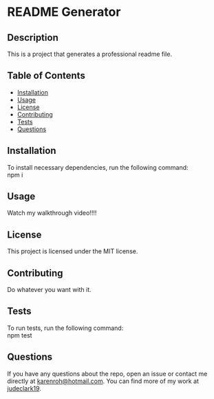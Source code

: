 # README Generator
## Description
This is a project that generates a professional readme file.
## Table of Contents 
* [Installation](#installation)
* [Usage](#usage)
* [License](#license)
* [Contributing](#contributing)
* [Tests](#tests)
* [Questions](#questions)
## Installation
To install necessary dependencies, run the following command:  
npm i
## Usage  
Watch my walkthrough video!!!!
## License    
This project is licensed under the MIT license.
## Contributing  
Do whatever you want with it.
## Tests  
To run tests, run the following command:  
npm test
## Questions  
If you have any questions about the repo, open an issue or contact me directly at karenroh@hotmail.com. You can find more of my work at [judeclark19](https://github.com/judeclark19?tab=repositories).
